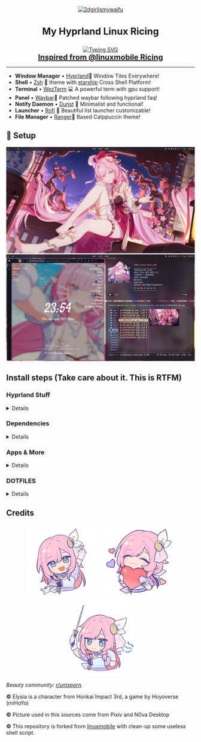 <div align="center">
  <a href="https://github.com/2dgirlismywaifu/My-Linux-Ricing">
    <img class="avatar" alt="2dgirlismywaifu" src="https://images.weserv.nl/?url=raw.githubusercontent.com/2dgirlismywaifu/My-Linux-Ricing/main/assets/elysia/Elysia.png&h=300&w=300&fit=cover&mask=circle&maxage=7d" width="200" height="200"/>
  </a>

<h3 align="center", style="font-size:25px">My Hyprland Linux Ricing</h3>
  <a href="https://git.io/typing-svg"><img src="https://readme-typing-svg.demolab.com?font=Caveat&size=30&pause=1000&color=E462F7&center=true&vCenter=true&random=false&width=435&lines=%F0%9F%92%95+FROM+ELYSIA+WITH+LOVE+%F0%9F%92%95" alt="Typing SVG" /></a>
  <br />
  <a href="https://github.com/linuxmobile/hyprland-dots", style="font-size:20px"><strong>Inspired from @linuxmobile Ricing</strong></a>
<hr>

</div>

- **Window Manager** • [Hyprland](https://github.com/hyprwm/Hyprland)🎨 Window Tiles
  Everywhere!
- **Shell** • [Zsh](https://www.zsh.org) 🐚 theme with
  [starship](https://github.com/starship/starship) Cross Shell Platform!
- **Terminal** • [WezTerm](https://github.com/wez/wezterm) 💻 A powerful term
  with gpu support!
- **Panel** • [Waybar](https://aur.archlinux.org/packages/waybar-hyprland-git)🍧
  Patched waybar following hyprland faq!
- **Notify Daemon** • [Dunst](https://github.com/dunst-project/dunst) 🍃
  Minimalist and functional!
- **Launcher** • [Rofi](https://github.com/davatorium/rofi) 🚀 Beautiful list launcher
  customizable!
- **File Manager** • [Ranger](https://github.com/ranger/ranger)🔖 Based Catppuccin theme!


## 🌸 Setup

![1](./assets/screen-short-01.png)![2](./assets/screen-short-02.png)

## Install steps (Take care about it. This is RTFM)
<div align="left">

### Hyprland Stuff

<details>

###### To get started, let's make sure we have all the necessary prerequisites. In this case, I'm using Yay as the AUR helper, you can use any other helper like Paru or install the packages manually.

- Installation using yay

```sh
yay -S hyprland-git hyprpicker-git waybar-git dunst nwg-look wf-recorder wlogout wlsunset swaylock-effects
```
</details>

### Dependencies
<details>

- Installation using yay

```sh
yay -S colord tumbler fnm ffmpegthumbnailer gnome-keyring grimblast-git sdbus-cpp gtk-engine-murrine imagemagick kvantum pamixer playerctl polkit-gnome qt5-quickcontrols qt5-quickcontrols2 qt5-graphicaleffects qt5-wayland qt6-wayland swww ttf-font-awesome tumbler ttf-jetbrains-mono ttf-icomoon-feather xdg-desktop-portal-hyprland-git xdotool xwaylandvideobridge cliphist qt5-imageformats qt5ct
```

</details>

### Apps & More
<details>

#### CLI & Tools
```sh
yay -S btop neofetch noise-suppression-for-voice rofi-lbonn-wayland-git rofi-emoji starship zsh viewnior ocs-url
```
#### Browser & File Explorer

```sh
yay -S firefox file-roller noto-fonts noto-fonts-cjk noto-fonts-emoji ranger thunar thunar-archive-plugin thunar-volman wezterm ttf-iosevka ttf-iosevka-nerd
```
#### VSCode

```sh
yay -S visual-studio-code-bin
```
#### Theme Based

```sh
yay -S catppuccin-gtk-theme-macchiato catppuccin-gtk-theme-mocha papirus-icon-theme sddm-git swaylock-effects-git kvantum kvantum-theme-catppuccin-git
```
#### Pipewire & OBS

```sh
yay -S obs-studio-rc ffmpeg-obs cef-minimal-obs-rc-bin pipewire pipewire-alsa pipewire-audio pipewire-pulse pipewire-jack wireplumber gst-plugin-pipewire pavucontrol
```

</details>

</div>

<div align="left">

### DOTFILES

<details>


###### Now that we have all the dependencies installed, let's clone the repository and copy the files to the home directory

```sh
git clone --branch hyprland https://github.com/2dgirlismywaifu/My-Linux-Ricing.git
cd My-Linux-Ricing
rsync -avxHAXP --exclude '.git*' .* ~/
```

</details>
</div>

## Credits
<div align="center">

  <p float="left">
    <img alt="from-elysia-with-love" src="https://raw.githubusercontent.com/2dgirlismywaifu/My-Linux-Ricing/main/assets/elysia/elysia-hi.png" width="200" height="200"/>
    <img alt="from-elysia-with-love" src="https://raw.githubusercontent.com/2dgirlismywaifu/My-Linux-Ricing/main/assets/elysia/from-elysia-with-love.png" width="200" height="200"/>
    <img alt="from-elysia-with-love" src="https://raw.githubusercontent.com/2dgirlismywaifu/My-Linux-Ricing/main/assets/elysia/elysia-music.png" width="200" height="200"/>
  </p>
</div>

_Beauty community: [r/unixporn](https://www.reddit.com/r/unixporn)._

**©** Elysia is a character from Honkai Impact 3rd, a game by Hoyoverse (miHoYo)

**©** Picture used in this sources come from Pixiv and N0va Desktop

**©** This repository is forked from [linuxmobile](https://github.com/linuxmobile/hyprland-dots) with clean-up some useless shell script.
